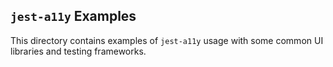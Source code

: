 ## `jest-a11y` Examples

This directory contains examples of `jest-a11y` usage with some common UI libraries and testing frameworks.
